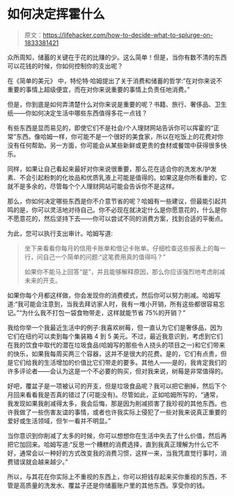 # 如何决定挥霍什么

> 原文：<https://lifehacker.com/how-to-decide-what-to-splurge-on-1833381421>

众所周知，储蓄的关键在于花的比赚的少。这么简单！但是，当你有数不清的东西可以花钱的时候，你如何控制你的支出呢？



在《简单的美元》 中，特伦特·哈姆提出了关于消费和储蓄的哲学:“在对你来说不重要的事情上超级便宜，而在对你来说重要的事情上负责任地消费。”

但是，你到底是如何弄清楚什么对你来说是重要的呢？书籍、旅行、奢侈品、卫生纸——你如何决定生活中哪些东西值得多花一点钱？

有些东西是显而易见的，即使它们不是社会/个人理财网站告诉你可以挥霍的“正常”东西。像哈姆一样，你可能不是一个很好的美食家，所以在吃饭上的花费对你没有任何帮助。另一方面，你可能会从某些新鲜或更贵的食材或餐馆中获得很多快乐。

同样，如果让自己看起来最好对你来说很重要，那么花在适合你的洗发水/护发素、不会引起粉刺的化妆品和优质乳液上可能是值得的。如果这是你所看重的，它就不是多余的，尽管每个个人理财网站可能会告诉你不是这样。

那么，你如何决定哪些东西是你不介意节省的呢？哈姆有一些建议，但最能引起共鸣的是，你可以灵活地对待自己。你不必现在就决定什么是你愿意花的，什么是你不愿意花的，然后坚持下去——你可以尝试不同的消费方案，找到合适的平衡点。

为此，您可以执行支出审计。哈姆写道:

> 坐下来看看你每月的信用卡账单和借记卡账单。仔细检查这些报表上的每一行，问自己一个简单的问题:“这笔费用真的值得吗？”
> 
> 如果你不能马上回答“是”，并且能够解释原因，那么你应该强烈地考虑削减未来的开支。

如果你每个月都这样做，你会发现你的消费模式，然后你可以努力削减。哈姆写道:“我可能会注意到，当我去拜访家人时，我有一堆小开销，所有这些都很容易忘记。”“为什么我不打包一袋食物带走，这样就能节省 75%的开销？”

我给你举一个我最近生活中的例子:我喜欢树莓，但一直认为它们是奢侈品，因为它们在纽约可以卖到每个集装箱 4 到 5 美元。不过，最近我意识到，考虑到它们在我的饮食中取代的潜在垃圾食品(哈姆写的那些令人挠头的项目之一)和它们带来的快乐，如果我每周买两三个容器，这并不是很大的花费。是的，它们有点贵，但是它们给我的生活增加的价值比它们带走的要多。其他人——是的，我肯定我们的许多评论者——会认为这是一个不必要的购买，但对我来说，树莓是非常值得的。

好吧，覆盆子是一项被认可的开支，但是垃圾食品呢？我可以把它删掉，然后下个月回来看看我是否真的错过了(可能没有)。尽管如此，正如哈姆所写的，“通常，我发现如果我削减得太多，我会后悔，那是因为削减损害了我珍视的其他东西。也许我做了一些伤害友谊的事情，或者也许我实际上侵犯了一些对我来说真正重要的爱好或生活领域，但乍一看并不明显。”

当你意识到你削减了太多的时候，你可以想想你在生活中失去了什么价值，然后再把它加回来。哈姆写道:“反思一个糟糕的消费选择，直到我真正理解为什么它不好，通常会以一种好的方式改变我的消费习惯，这样一来，当我凭直觉行事时，消费错误就会越来越少。”

所以，与其花在你实际上不重视的东西上，你可以把钱存起来买你重视的东西，不管是高质量的洗发水、覆盆子还是你储蓄账户里的其他东西。享受你的钱。